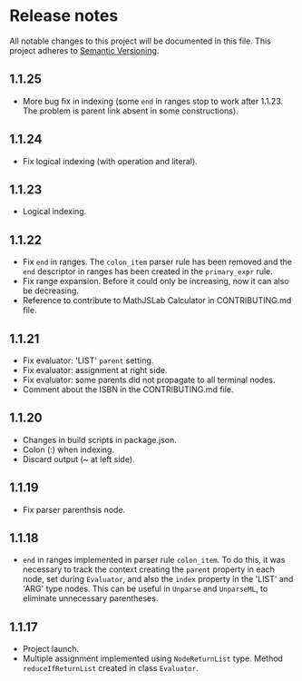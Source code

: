 # Release notes
All notable changes to this project will be documented in this file.
This project adheres to [Semantic Versioning](http://semver.org/).

## 1.1.25
- More bug fix in indexing (some `end` in ranges stop to work after 1.1.23. The problem is parent link absent in some constructions).

## 1.1.24
- Fix logical indexing (with operation and literal).

## 1.1.23
- Logical indexing.

## 1.1.22
- Fix `end` in ranges. The `colon_item` parser rule has been removed and the `end` descriptor in ranges has been created in the `primary_expr` rule.
- Fix range expansion. Before it could only be increasing, now it can also be decreasing.
- Reference to contribute to MathJSLab Calculator in CONTRIBUTING.md file.

## 1.1.21
- Fix evaluator: 'LIST' `parent` setting.
- Fix evaluator: assignment at right side.
- Fix evaluator: some parents did not propagate to all terminal nodes.
- Comment about the ISBN in the CONTRIBUTING.md file.

## 1.1.20
- Changes in build scripts in package.json.
- Colon (:) when indexing.
- Discard output (~ at left side).

## 1.1.19
- Fix parser parenthsis node.

## 1.1.18
- `end` in ranges implemented in parser rule `colon_item`. To do this, it was necessary to track the context creating the `parent` property in each node, set during `Evaluator`, and also the `index` property in the 'LIST' and 'ARG' type nodes. This can be useful in `Unparse` and `UnparseML`, to eliminate unnecessary parentheses.

## 1.1.17
- Project launch.
- Multiple assignment implemented using `NodeReturnList` type. Method `reduceIfReturnList` created in class `Evaluator`.
